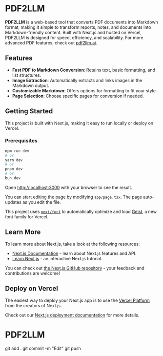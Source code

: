 # PDF2LLM

**PDF2LLM** is a web-based tool that converts PDF documents into Markdown format, making it simple to transform reports, notes, and documents into Markdown-friendly content. Built with Next.js and hosted on Vercel, PDF2LLM is designed for speed, efficiency, and scalability. For more advanced PDF features, check out [pdf2llm.ai](https://pdf2llm.ai).

## Features

- **Fast PDF to Markdown Conversion**: Retains text, basic formatting, and list structures.
- **Image Extraction**: Automatically extracts and links images in the Markdown output.
- **Customizable Markdown**: Offers options for formatting to fit your style.
- **Page Selection**: Choose specific pages for conversion if needed.

## Getting Started

This project is built with Next.js, making it easy to run locally or deploy on Vercel.

### Prerequisites

```bash
npm run dev
# or
yarn dev
# or
pnpm dev
# or
bun dev
```

Open [http://localhost:3000](http://localhost:3000) with your browser to see the result.

You can start editing the page by modifying `app/page.tsx`. The page auto-updates as you edit the file.

This project uses [`next/font`](https://nextjs.org/docs/app/building-your-application/optimizing/fonts) to automatically optimize and load [Geist](https://vercel.com/font), a new font family for Vercel.

## Learn More

To learn more about Next.js, take a look at the following resources:

- [Next.js Documentation](https://nextjs.org/docs) - learn about Next.js features and API.
- [Learn Next.js](https://nextjs.org/learn) - an interactive Next.js tutorial.

You can check out [the Next.js GitHub repository](https://github.com/vercel/next.js) - your feedback and contributions are welcome!

## Deploy on Vercel

The easiest way to deploy your Next.js app is to use the [Vercel Platform](https://vercel.com/new?utm_medium=default-template&filter=next.js&utm_source=create-next-app&utm_campaign=create-next-app-readme) from the creators of Next.js.

Check out our [Next.js deployment documentation](https://nextjs.org/docs/app/building-your-application/deploying) for more details.
# PDF2LLM

git add .
git commit -m "Edit"
git push
